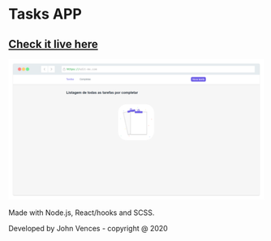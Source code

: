 # Tasks APP

## [Check it live here](https://john-tasks.herokuapp.com/)

![Thumbnail](thumbnail.png)

Made with Node.js, React/hooks and SCSS.

Developed by John Vences - copyright @ 2020
